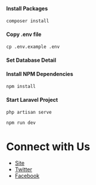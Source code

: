 #### Install Packages

```
composer install
```

#### Copy .env file

```
cp .env.example .env
```

#### Set Database Detail

#### Install NPM Dependencies

```
npm install
```

#### Start Laravel Project

```
php artisan serve
```

```
npm run dev
```

# Connect with Us

-   [Site](https://techvblogs.com/?ref=githubrepo)
-   [Twitter](https://twitter.com/techvblogs)
-   [Facebook](https://facebook.com/techvblogs)
